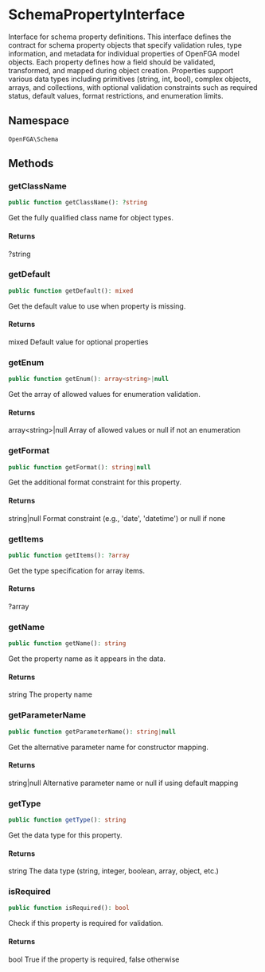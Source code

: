 # SchemaPropertyInterface

Interface for schema property definitions. This interface defines the contract for schema property objects that specify validation rules, type information, and metadata for individual properties of OpenFGA model objects. Each property defines how a field should be validated, transformed, and mapped during object creation. Properties support various data types including primitives (string, int, bool), complex objects, arrays, and collections, with optional validation constraints such as required status, default values, format restrictions, and enumeration limits.

## Namespace
`OpenFGA\Schema`




## Methods
### getClassName


```php
public function getClassName(): ?string
```

Get the fully qualified class name for object types.


#### Returns
?string

### getDefault


```php
public function getDefault(): mixed
```

Get the default value to use when property is missing.


#### Returns
mixed
 Default value for optional properties

### getEnum


```php
public function getEnum(): array<string>|null
```

Get the array of allowed values for enumeration validation.


#### Returns
array&lt;string&gt;|null
 Array of allowed values or null if not an enumeration

### getFormat


```php
public function getFormat(): string|null
```

Get the additional format constraint for this property.


#### Returns
string|null
 Format constraint (e.g., &#039;date&#039;, &#039;datetime&#039;) or null if none

### getItems


```php
public function getItems(): ?array
```

Get the type specification for array items.


#### Returns
?array

### getName


```php
public function getName(): string
```

Get the property name as it appears in the data.


#### Returns
string
 The property name

### getParameterName


```php
public function getParameterName(): string|null
```

Get the alternative parameter name for constructor mapping.


#### Returns
string|null
 Alternative parameter name or null if using default mapping

### getType


```php
public function getType(): string
```

Get the data type for this property.


#### Returns
string
 The data type (string, integer, boolean, array, object, etc.)

### isRequired


```php
public function isRequired(): bool
```

Check if this property is required for validation.


#### Returns
bool
 True if the property is required, false otherwise

